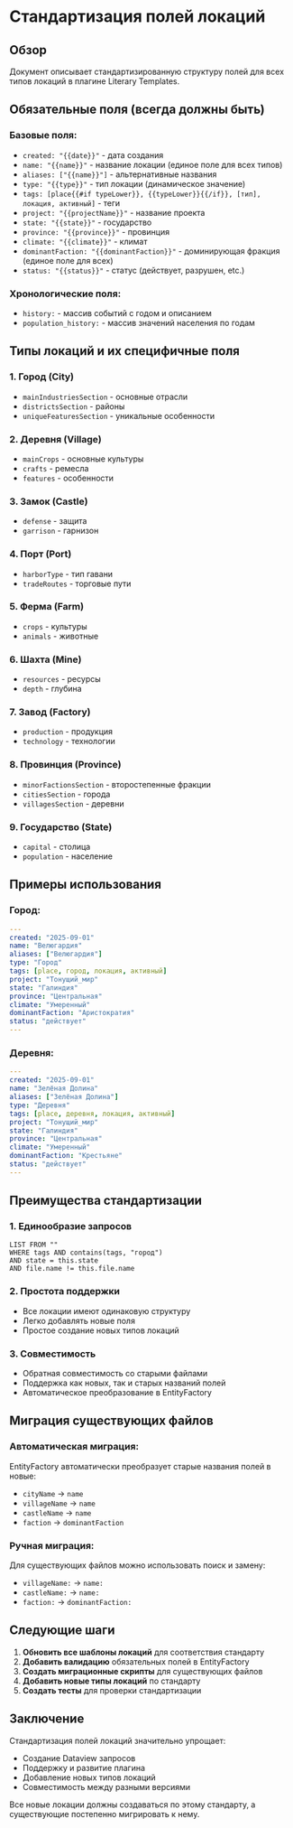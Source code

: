 # Стандартизация полей локаций

## Обзор
Документ описывает стандартизированную структуру полей для всех типов локаций в плагине Literary Templates.

## Обязательные поля (всегда должны быть)

### **Базовые поля:**
- `created: "{{date}}"` - дата создания
- `name: "{{name}}"` - название локации (единое поле для всех типов)
- `aliases: ["{{name}}"]` - альтернативные названия
- `type: "{{type}}"` - тип локации (динамическое значение)
- `tags: [place{{#if typeLower}}, {{typeLower}}{{/if}}, [тип], локация, активный]` - теги
- `project: "{{projectName}}"` - название проекта
- `state: "{{state}}"` - государство
- `province: "{{province}}"` - провинция
- `climate: "{{climate}}"` - климат
- `dominantFaction: "{{dominantFaction}}"` - доминирующая фракция (единое поле для всех)
- `status: "{{status}}"` - статус (действует, разрушен, etc.)

### **Хронологические поля:**
- `history:` - массив событий с годом и описанием
- `population_history:` - массив значений населения по годам

## Типы локаций и их специфичные поля

### **1. Город (City)**
- `mainIndustriesSection` - основные отрасли
- `districtsSection` - районы
- `uniqueFeaturesSection` - уникальные особенности

### **2. Деревня (Village)**
- `mainCrops` - основные культуры
- `crafts` - ремесла
- `features` - особенности

### **3. Замок (Castle)**
- `defense` - защита
- `garrison` - гарнизон

### **4. Порт (Port)**
- `harborType` - тип гавани
- `tradeRoutes` - торговые пути

### **5. Ферма (Farm)**
- `crops` - культуры
- `animals` - животные

### **6. Шахта (Mine)**
- `resources` - ресурсы
- `depth` - глубина

### **7. Завод (Factory)**
- `production` - продукция
- `technology` - технологии

### **8. Провинция (Province)**
- `minorFactionsSection` - второстепенные фракции
- `citiesSection` - города
- `villagesSection` - деревни

### **9. Государство (State)**
- `capital` - столица
- `population` - население

## Примеры использования

### **Город:**
```yaml
---
created: "2025-09-01"
name: "Велюгардия"
aliases: ["Велюгардия"]
type: "Город"
tags: [place, город, локация, активный]
project: "Тонущий_мир"
state: "Галиндия"
province: "Центральная"
climate: "Умеренный"
dominantFaction: "Аристократия"
status: "действует"
---
```

### **Деревня:**
```yaml
---
created: "2025-09-01"
name: "Зелёная Долина"
aliases: ["Зелёная Долина"]
type: "Деревня"
tags: [place, деревня, локация, активный]
project: "Тонущий_мир"
state: "Галиндия"
province: "Центральная"
climate: "Умеренный"
dominantFaction: "Крестьяне"
status: "действует"
---
```

## Преимущества стандартизации

### **1. Единообразие запросов**
```dataview
LIST FROM ""
WHERE tags AND contains(tags, "город") 
AND state = this.state
AND file.name != this.file.name
```

### **2. Простота поддержки**
- Все локации имеют одинаковую структуру
- Легко добавлять новые поля
- Простое создание новых типов локаций

### **3. Совместимость**
- Обратная совместимость со старыми файлами
- Поддержка как новых, так и старых названий полей
- Автоматическое преобразование в EntityFactory

## Миграция существующих файлов

### **Автоматическая миграция:**
EntityFactory автоматически преобразует старые названия полей в новые:
- `cityName` → `name`
- `villageName` → `name`
- `castleName` → `name`
- `faction` → `dominantFaction`

### **Ручная миграция:**
Для существующих файлов можно использовать поиск и замену:
- `villageName:` → `name:`
- `castleName:` → `name:`
- `faction:` → `dominantFaction:`

## Следующие шаги

1. **Обновить все шаблоны локаций** для соответствия стандарту
2. **Добавить валидацию** обязательных полей в EntityFactory
3. **Создать миграционные скрипты** для существующих файлов
4. **Добавить новые типы локаций** по стандарту
5. **Создать тесты** для проверки стандартизации

## Заключение

Стандартизация полей локаций значительно упрощает:
- Создание Dataview запросов
- Поддержку и развитие плагина
- Добавление новых типов локаций
- Совместимость между разными версиями

Все новые локации должны создаваться по этому стандарту, а существующие постепенно мигрировать к нему.
